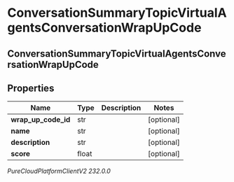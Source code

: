 # ConversationSummaryTopicVirtualAgentsConversationWrapUpCode

## ConversationSummaryTopicVirtualAgentsConversationWrapUpCode

## Properties

|Name | Type | Description | Notes|
|------------ | ------------- | ------------- | -------------|
| **wrap_up_code_id** | str |  | [optional] |
| **name** | str |  | [optional] |
| **description** | str |  | [optional] |
| **score** | float |  | [optional] |



_PureCloudPlatformClientV2 232.0.0_
